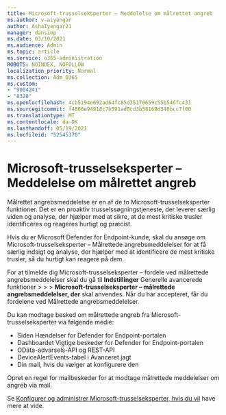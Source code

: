 ```yaml
---
title: Microsoft-trusselseksperter – Meddelelse om målrettet angreb
ms.author: v-aiyengar
author: AshaIyengar21
manager: dansimp
ms.date: 03/10/2021
ms.audience: Admin
ms.topic: article
ms.service: o365-administration
ROBOTS: NOINDEX, NOFOLLOW
localization_priority: Normal
ms.collection: Adm_O365
ms.custom:
- "9004241"
- "8320"
ms.openlocfilehash: 4cb5194e692ad64fc85d35170659c55b546fc431
ms.sourcegitcommit: f4866e94918c7b591ad0cd3b58169d340bcc7f00
ms.translationtype: MT
ms.contentlocale: da-DK
ms.lasthandoff: 05/19/2021
ms.locfileid: "52545370"
---
```

# <a name="microsoft-threat-experts---targeted-attack-notification"></a>Microsoft-trusselseksperter – Meddelelse om målrettet angreb

Målrettet angrebsmeddelelse er en af de to Microsoft-trusselseksperter funktioner. Det er en proaktiv trusselssøgningstjeneste, der leverer særlig viden og analyse, der hjælper med at sikre, at de mest kritiske trusler identificeres og reageres hurtigt og præcist.

Hvis du er Microsoft Defender for Endpoint-kunde, skal du ansøge om Microsoft-trusselseksperter – Målrettede angrebsmeddelelser for at få særlig indsigt og analyse, der hjælper med at identificere de mest kritiske trusler, så du hurtigt kan reagere på dem.

For at tilmelde dig Microsoft-trusselseksperter – fordele ved målrettede angrebsmeddelelser skal du gå til **Indstillinger** Generelle avancerede funktioner  >    >    >  **Microsoft-trusselseksperter – målrettede angrebsmeddelelser, der** skal anvendes. Når du har accepteret, får du fordelene ved Målrettede angrebsmeddelelser.

Du kan modtage besked om målrettede angreb fra Microsoft-trusselseksperter via følgende medie:

- Siden Hændelser for Defender for Endpoint-portalen
- Dashboardet Vigtige beskeder for Defender for Endpoint-portalen
- OData-advarsels-API og REST-API
- DeviceAlertEvents-tabel i Avanceret jagt
- Din mail, hvis du vælger at konfigurere den

Opret en regel for mailbeskeder for at modtage målrettede meddelelser om angreb via mail. 

Se [Konfigurer og administrer Microsoft-trusselseksperter, hvis du vil](/windows/security/threat-protection/microsoft-defender-atp/configure-microsoft-threat-experts) have mere at vide.
